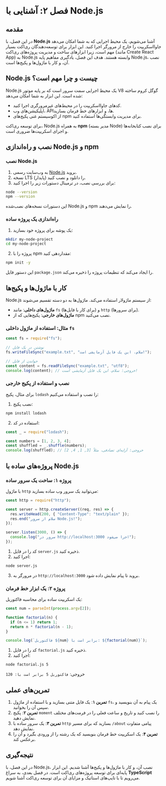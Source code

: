 # فصل ۲: آشنایی با Node.js

## مقدمه
در این فصل، با **Node.js** آشنا می‌شویم، یک محیط اجرایی که به شما امکان می‌دهد جاوااسکریپت را خارج از مرورگر اجرا کنید. این ابزار برای توسعه‌دهندگان ری‌اکت بسیار مهم است، زیرا ابزارهای ساخت و مدیریت پروژه‌های ری‌اکت (مانند Create React App) به Node.js وابسته هستند. هدف این فصل، یادگیری مفاهیم پایه Node.js، نصب آن، و کار با ماژول‌ها و پکیج‌ها است.

## Node.js چیست و چرا مهم است؟
Node.js یک محیط اجرایی سمت سرور است که بر پایه موتور V8 گوگل کروم ساخته شده است. این ابزار به شما امکان می‌دهد:
- کدهای جاوااسکریپت را در محیط‌های غیرمرورگری اجرا کنید.
- اپلیکیشن‌های وب، APIها، و ابزارهای خط فرمان بسازید.
- از اکوسیستم غنی پکیج‌های npm برای مدیریت وابستگی‌ها استفاده کنید.

برای توسعه ری‌اکت، Node.js به همراه **npm** (مدیر بسته Node) برای نصب کتابخانه‌ها و اجرای اسکریپت‌ها ضروری است.

## نصب و راه‌اندازی Node.js و npm
### نصب Node.js
1. به وب‌سایت رسمی [Node.js](https://nodejs.org) بروید.
2. نسخه LTS (پایدار) را دانلود و نصب کنید.
3. برای بررسی نصب، در ترمینال دستورات زیر را اجرا کنید:
```bash
node --version
npm --version
```
این دستورات نسخه‌های نصب‌شده Node.js و npm را نمایش می‌دهند.

### راه‌اندازی یک پروژه ساده
1. یک پوشه برای پروژه خود بسازید:
```bash
mkdir my-node-project
cd my-node-project
```
2. پروژه را با npm مقداردهی کنید:
```bash
npm init -y
```
این دستور فایل `package.json` را ایجاد می‌کند که تنظیمات پروژه را ذخیره می‌کند.

## کار با ماژول‌ها و پکیج‌ها
Node.js از سیستم ماژولار استفاده می‌کند. ماژول‌ها به دو دسته تقسیم می‌شوند:
- **ماژول‌های داخلی**: مانند `fs` (برای کار با فایل‌ها) و `http` (برای سرورها).
- **ماژول‌های خارجی**: پکیج‌هایی که از npm نصب می‌کنید.

### مثال: استفاده از ماژول داخلی `fs`
```javascript
const fs = require("fs");

// نوشتن در یک فایل
fs.writeFileSync("example.txt", "سلام، این یک فایل آزمایشی است!");

// خواندن از فایل
const content = fs.readFileSync("example.txt", "utf8");
console.log(content); // خروجی: سلام، این یک فایل آزمایشی است!
```

### نصب و استفاده از پکیج خارجی
برای مثال، پکیج `lodash` را نصب و استفاده می‌کنیم:
1. نصب پکیج:
```bash
npm install lodash
```
2. استفاده در کد:
```javascript
const _ = require("lodash");

const numbers = [1, 2, 3, 4];
const shuffled = _.shuffle(numbers);
console.log(shuffled); // خروجی: آرایه‌ای تصادفی، مثلاً [3, 1, 4, 2]
```

## پروژه‌های ساده با Node.js
### پروژه ۱: ساخت یک سرور ساده
با ماژول `http` می‌توانید یک سرور وب ساده بسازید:
```javascript
const http = require("http");

const server = http.createServer((req, res) => {
  res.writeHead(200, { "Content-Type": "text/plain" });
  res.end("سلام از سرور Node.js!");
});

server.listen(3000, () => {
  console.log("سرور در http://localhost:3000 اجرا می‌شود");
});
```
1. کد را در فایل `server.js` ذخیره کنید.
2. اجرا کنید:
```bash
node server.js
```
3. در مرورگر به `http://localhost:3000` بروید تا پیام نمایش داده شود.

### پروژه ۲: یک ابزار خط فرمان
یک اسکریپت ساده برای محاسبه فاکتوریل:
```javascript
const num = parseInt(process.argv[2]);

function factorial(n) {
  if (n <= 1) return 1;
  return n * factorial(n - 1);
}

console.log(`فاکتوریل ${num} برابر است با: ${factorial(num)}`);
```
1. کد را در فایل `factorial.js` ذخیره کنید.
2. اجرا کنید:
```bash
node factorial.js 5
```
خروجی: `فاکتوریل 5 برابر است با: 120`

## تمرین‌های عملی
1. **تمرین ۱**: یک فایل متنی بسازید و با استفاده از ماژول `fs`، یک پیام به آن بنویسید و سپس آن را بخوانید.
2. **تمرین ۲**: پکیج `moment` را نصب کنید و تاریخ و ساعت فعلی را در فرمت‌های مختلف نمایش دهید.
3. **تمرین ۳**: یک سرور ساده با `http` بسازید که برای مسیر `/about` پیامی متفاوت نمایش دهد.
4. **تمرین ۴**: یک اسکریپت خط فرمان بنویسید که یک رشته را از ورودی بگیرد و آن را برعکس کند.

## نتیجه‌گیری
در این فصل، با Node.js، نصب آن، و کار با ماژول‌ها و پکیج‌ها آشنا شدیم. این ابزار پایه‌ای برای توسعه پروژه‌های ری‌اکت است. در فصل بعدی، به سراغ **TypeScript** می‌رویم تا با تایپ‌های استاتیک و مزایای آن برای توسعه ری‌اکت آشنا شویم.
